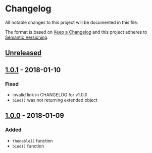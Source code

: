 # Changelog
All notable changes to this project will be documented in this file.

The format is based on [Keep a Changelog](http://keepachangelog.com/en/1.0.0/)
and this project adheres to [Semantic Versioning](http://semver.org/spec/v2.0.0.html).

## [Unreleased]

## [1.0.1] - 2018-01-10
### Fixed

* invalid link in CHANGELOG for v1.0.0
* `bind()` was not returning extended object

## [1.0.0] - 2018-01-09
### Added
- `thenable()` function
- `bind()` function

[Unreleased]: https://github.com/baethon/promise-duck/compare/v1.0.1...HEAD
[1.0.1]: https://github.com/baethon/promise-duck/compare/v1.0.0...v1.0.1
[1.0.0]: https://github.com/baethon/promise-duck/compare/043406a...v1.0.0
